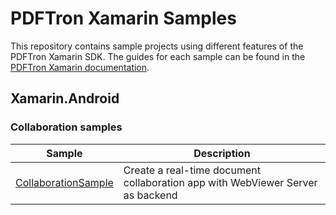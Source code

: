 # PDFTron Xamarin Samples
This repository contains sample projects using different features of the PDFTron Xamarin SDK. The guides for each sample can be found in the [PDFTron Xamarin documentation](https://www.pdftron.com/documentation/xamarin).

## Xamarin.Android

### Collaboration samples
| Sample | Description |
|--|--|
|[CollaborationSample](./CollaborationSample)| Create a real-time document collaboration app with WebViewer Server as backend
